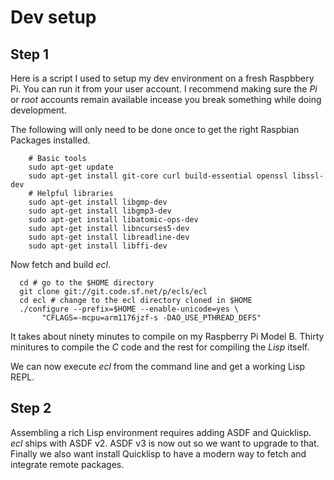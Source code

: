 
# Dev setup

## Step 1

Here is a script I used to setup my dev environment on a fresh Raspbbery Pi. You can
run it from your user account. I recommend making sure the *Pi* or *root* accounts remain
available incease you break something while doing development.

The following will only need to be done once to get the right Raspbian Packages installed.

```shell
    # Basic tools
    sudo apt-get update
    sudo apt-get install git-core curl build-essential openssl libssl-dev
    # Helpful libraries
    sudo apt-get install libgmp-dev
    sudo apt-get install libgmp3-dev
    sudo apt-get install libatomic-ops-dev
    sudo apt-get install libncurses5-dev
    sudo apt-get install libreadline-dev
    sudo apt-get install libffi-dev
```

Now fetch and build _ecl_.


```shell
  cd # go to the $HOME directory
  git clone git://git.code.sf.net/p/ecls/ecl
  cd ecl # change to the ecl directory cloned in $HOME
  ./configure --prefix=$HOME --enable-unicode=yes \
       "CFLAGS=-mcpu=arm1176jzf-s -DAO_USE_PTHREAD_DEFS"  
```

It takes about ninety minutes to compile on my Raspberry Pi Model B.  Thirty
minitures to compile the *C* code and the rest for compiling the *Lisp* itself.

We can now execute _ecl_ from the command line and get a working Lisp REPL.

## Step 2

Assembling a rich Lisp environment requires adding ASDF and Quicklisp. _ecl_ ships
with ASDF v2. ASDF v3 is now out so we want to upgrade to that. Finally we also
want install Quicklisp to have a modern way to fetch and integrate remote packages.


